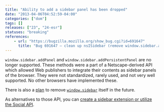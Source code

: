 ```yaml
---
title: "Ability to add a sidebar panel has been dropped"
date: "2013-04-06T04:52:59-04:00"
categories: ["dom"]
tags: []
releases: ["23", "24-esr"]
statuses: "breaking"
references:
    - url: "https://bugzilla.mozilla.org/show_bug.cgi?id=691647"
      title: "Bug 691647 – clean up nsISidebar (remove window.sidebar.addPanel/addPersistentPanel)"
---
```

`window.sidebar.addPanel` and `window.sidebar.addPersistentPanel` are no longer supported. These methods were a part of a Netscape-derived API which allowed Web publishers to integrate their contents as sidebar panels of the browser. They were not standardized, rarely used, and not very well supported. No other browsers have implemented these.

There is also a [plan](https://www.fxsitecompat.dev/en-CA/docs/2015/window-sidebar-will-be-removed/) to remove [`window.sidebar`](https://developer.mozilla.org/docs/Web/API/window.sidebar) itself in the future.

As alternatives to those API, you can [create a sidebar extension or utilize the Social API](https://developer.mozilla.org/docs/Creating_a_Firefox_sidebar).
